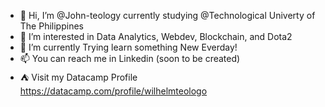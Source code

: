 - 👋 Hi, I’m @John-teology currently studying @Technological Univerty of The Philippines
- 👀 I’m interested in Data Analytics, Webdev, Blockchain, and Dota2 
- 🌱 I’m currently Trying learn something New Everday! 
- 📫 You can reach me in Linkedin (soon to be created)
- ⛺ Visit my Datacamp Profile https://datacamp.com/profile/wilhelmteologo

<!---
John-teology/John-teology is a ✨ special ✨ repository because its `README.md` (this file) appears on your GitHub profile.
You can click the Preview link to take a look at your changes.
--->
